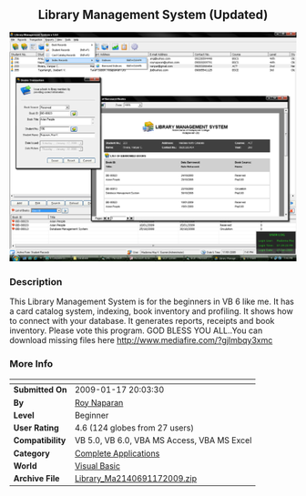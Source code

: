﻿<div align="center">

## Library Management System \(Updated\)

<img src="PIC20091177242200.jpg">
</div>

### Description

This Library Management System is for the beginners in VB 6 like me. It has a card catalog system, indexing, book inventory and profiling. It shows how to connect with your database. It generates reports, receipts and book inventory. Please vote this program. GOD BLESS YOU ALL..You can download missing files here http://www.mediafire.com/?gjlmbqy3xmc
 
### More Info
 


<span>             |<span>
---                |---
**Submitted On**   |2009-01-17 20:03:30
**By**             |[Roy Naparan](https://github.com/Planet-Source-Code/PSCIndex/blob/master/ByAuthor/roy-naparan.md)
**Level**          |Beginner
**User Rating**    |4.6 (124 globes from 27 users)
**Compatibility**  |VB 5\.0, VB 6\.0, VBA MS Access, VBA MS Excel
**Category**       |[Complete Applications](https://github.com/Planet-Source-Code/PSCIndex/blob/master/ByCategory/complete-applications__1-27.md)
**World**          |[Visual Basic](https://github.com/Planet-Source-Code/PSCIndex/blob/master/ByWorld/visual-basic.md)
**Archive File**   |[Library\_Ma2140691172009\.zip](https://github.com/Planet-Source-Code/roy-naparan-library-management-system-updated__1-71648/archive/master.zip)








